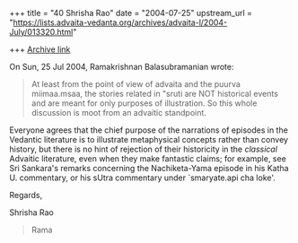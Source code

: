 +++
title = "40 Shrisha Rao"
date = "2004-07-25"
upstream_url = "https://lists.advaita-vedanta.org/archives/advaita-l/2004-July/013320.html"

+++
[Archive link](https://lists.advaita-vedanta.org/archives/advaita-l/2004-July/013320.html)

On Sun, 25 Jul 2004, Ramakrishnan Balasubramanian wrote:

> At least from the point of view of advaita and the puurva miimaa.msaa,
> the stories related in "sruti are NOT historical events and are meant
> for only purposes of illustration. So this whole discussion is moot
> from an advaitic standpoint.

Everyone agrees that the chief purpose of the narrations of episodes in
the Vedantic literature is to illustrate metaphysical concepts rather than
convey history, but there is no hint of rejection of their historicity in
the *classical* Advaitic literature, even when they make fantastic claims;
for example, see Sri Sankara's remarks concerning the Nachiketa-Yama
episode in his Katha U. commentary, or his sUtra commentary under
`smaryate.api cha loke'.

Regards,

Shrisha Rao

> Rama


